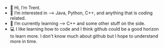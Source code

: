 - 👋 Hi, I’m Trent.
- 👀 I’m interested in --> Java, Python, C++, and anything that is coding related.
- 🌱 I’m currently learning --> C++ and some other stuff on the side.
- 💻 I like learning how to code and I think github could be a good horizon to learn more.
     I don't know much about github but I hope to understand more in time.

<!---
trent10444/trent10444 is a ✨ special ✨ repository because its `README.md` (this file) appears on your GitHub profile.
You can click the Preview link to take a look at your changes.
--->
